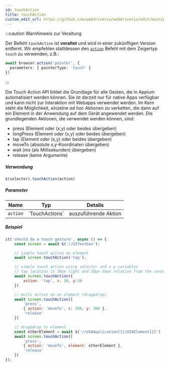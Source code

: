 ```yaml
---
id: touchAction
title: touchAction
custom_edit_url: https://github.com/webdriverio/webdriverio/edit/main/packages/webdriverio/src/commands/element/touchAction.ts
---
```


:::caution Warnhinweis zur Veraltung

Der Befehl `touchAction` ist __veraltet__ und wird in einer zukünftigen Version entfernt.
Wir empfehlen stattdessen den [`action`](/docs/api/browser/action) Befehl mit
dem Zeigertyp `touch` zu verwenden, z.B.:

```ts
await browser.action('pointer', {
  parameters: { pointerType: 'touch' }
})
```

:::

Die Touch Action API bildet die Grundlage für alle Gesten, die in Appium automatisiert werden können.
Sie ist derzeit nur für native Apps verfügbar und kann nicht zur Interaktion mit Webapps verwendet werden.
Im Kern steht die Möglichkeit, einzelne _ad hoc_ Aktionen zu verketten, die dann auf ein Element
in der Anwendung auf dem Gerät angewendet werden. Die grundlegenden Aktionen, die verwendet werden können, sind:

- press (Element oder (x,y) oder beides übergeben)
- longPress (Element oder (x,y) oder beides übergeben)
- tap (Element oder (x,y) oder beides übergeben)
- moveTo (absolute x,y-Koordinaten übergeben)
- wait (ms (als Millisekunden) übergeben)
- release (keine Argumente)

##### Verwendung

```js
$(selector).touchAction(action)
```

##### Parameter

<table>
  <thead>
    <tr>
      <th>Name</th><th>Typ</th><th>Details</th>
    </tr>
  </thead>
  <tbody>
    <tr>
      <td><code><var>action</var></code></td>
      <td>`TouchActions`</td>
      <td>auszuführende Aktion</td>
    </tr>
  </tbody>
</table>

##### Beispiel

```js title="touchAction.js"
it('should do a touch gesture', async () => {
    const screen = await $('//UITextbox');

    // simple touch action on element
    await screen.touchAction('tap');

    // simple touch action using selector and x y variables
    // tap location is 30px right and 20px down relative from the center of the element
    await screen.touchAction({
        action: 'tap', x: 30, y:20
    })

    // multi action on an element (drag&drop)
    await screen.touchAction([
        'press',
        { action: 'moveTo', x: 200, y: 300 },
        'release'
    ])

    // drag&drop to element
    const otherElement = await $('//UIAApplication[1]/UIAElement[2]')
    await screen.touchAction([
        'press',
        { action: 'moveTo', element: otherElement },
        'release'
    ])
});
```
